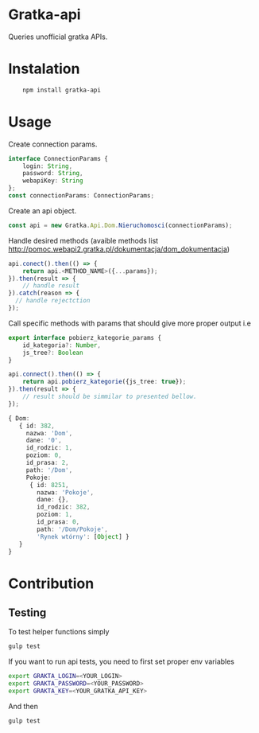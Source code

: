 # Gratka-api

Queries unofficial gratka APIs.

# Instalation

```bash
    npm install gratka-api
```

# Usage

Create connection params.
```ts
interface ConnectionParams {
    login: String,
    password: String,
    webapiKey: String
};
const connectionParams: ConnectionParams;
```

Create an api object.
```ts
const api = new Gratka.Api.Dom.Nieruchomosci(connectionParams);
```
Handle desired methods (avaible methods list http://pomoc.webapi2.gratka.pl/dokumentacja/dom_dokumentacja)
```js
api.conect().then(() => {
    return api.<METHOD_NAME>({...params});
}).then(result => {
    // handle result
}).catch(reason => {
  // handle rejectction
});
```
Call specific methods with params that should give more proper output i.e
```ts
export interface pobierz_kategorie_params {
    id_kategoria?: Number,
    js_tree?: Boolean
}

api.connect().then(() => {
    return api.pobierz_kategorie({js_tree: true});
}).then(result => {
    // result should be simmilar to presented bellow.
});

{ Dom: 
   { id: 382,
     nazwa: 'Dom',
     dane: '0',
     id_rodzic: 1,
     poziom: 0,
     id_prasa: 2,
     path: '/Dom',
     Pokoje: 
      { id: 8251,
        nazwa: 'Pokoje',
        dane: {},
        id_rodzic: 382,
        poziom: 1,
        id_prasa: 0,
        path: '/Dom/Pokoje',
        'Rynek wtórny': [Object] }
   }
}
```


# Contribution
## Testing

To test helper functions simply
```bash
gulp test
```

If you want to run api tests, you need to first set proper env variables
```bash
export GRAKTA_LOGIN=<YOUR_LOGIN>
export GRAKTA_PASSWORD=<YOUR_PASSWORD>
export GRAKTA_KEY=<YOUR_GRATKA_API_KEY>
```

And then
```bash
gulp test
```
